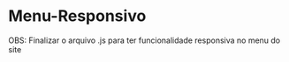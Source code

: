 # Menu-Responsivo
 
OBS: Finalizar o arquivo .js para ter funcionalidade responsiva no menu do site

